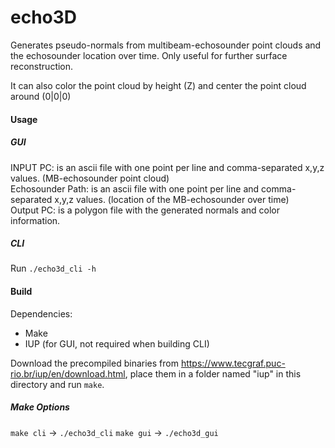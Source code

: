 # echo3D
Generates pseudo-normals from multibeam-echosounder point clouds and the echosounder location over time.
Only useful for further surface reconstruction.

It can also color the point cloud by height (Z) and center the point cloud around (0|0|0)

#### Usage
##### GUI
INPUT PC: is an ascii file with one point per line and comma-separated x,y,z values. (MB-echosounder point cloud)<br/>
Echosounder Path: is an ascii file with one point per line and comma-separated x,y,z values. (location of the MB-echosounder over time)<br/>
Output PC: is a polygon file with the generated normals and color information.<br/>

##### CLI
Run `./echo3d_cli -h`

#### Build
Dependencies:
- Make
- IUP (for GUI, not required when building CLI)

Download the precompiled binaries from https://www.tecgraf.puc-rio.br/iup/en/download.html,
place them in a folder named "iup" in this directory and run `make`.

##### Make Options
`make cli` -> `./echo3d_cli`
`make gui` -> `./echo3d_gui`

